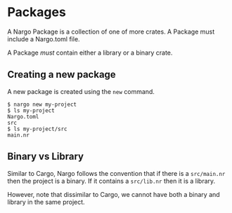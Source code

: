 # Packages

A Nargo Package is a collection of one of more crates. A Package must include a Nargo.toml file.

A Package _must_ contain either a library or a binary crate.

## Creating a new package

A new package is created using the `new` command.

```
$ nargo new my-project
$ ls my-project
Nargo.toml
src
$ ls my-project/src
main.nr
```

## Binary vs Library

Similar to Cargo, Nargo follows the convention that if there is a `src/main.nr` then the project is a binary. If it contains a `src/lib.nr` then it is a library.

However, note that dissimilar to Cargo, we cannot have both a binary and library in the same project.
